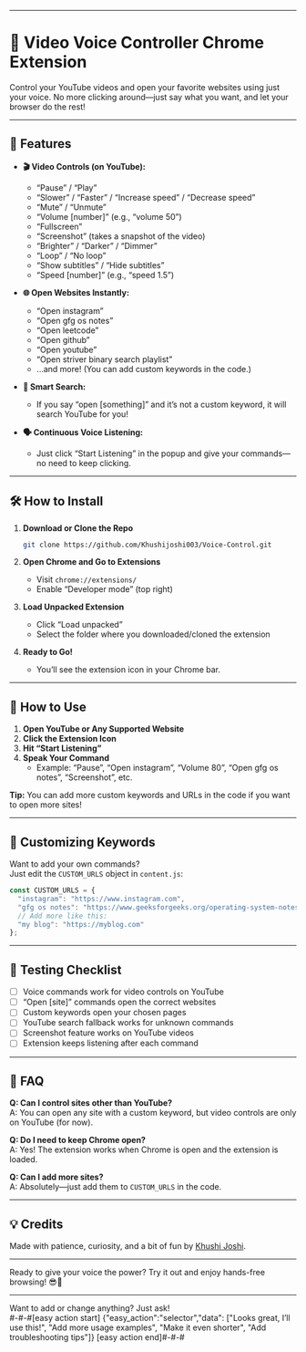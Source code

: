 
---

# 🎤 Video Voice Controller Chrome Extension

Control your YouTube videos and open your favorite websites using just your voice. No more clicking around—just say what you want, and let your browser do the rest!

---

## 🚀 Features

- **🎬 Video Controls (on YouTube):**
  - “Pause” / “Play”
  - “Slower” / “Faster” / “Increase speed” / “Decrease speed”
  - “Mute” / “Unmute”
  - “Volume [number]” (e.g., “volume 50”)
  - “Fullscreen”
  - “Screenshot” (takes a snapshot of the video)
  - “Brighter” / “Darker” / “Dimmer”
  - “Loop” / “No loop”
  - “Show subtitles” / “Hide subtitles”
  - “Speed [number]” (e.g., “speed 1.5”)

- **🌐 Open Websites Instantly:**
  - “Open instagram”
  - “Open gfg os notes”
  - “Open leetcode”
  - “Open github”
  - “Open youtube”
  - “Open striver binary search playlist”
  - ...and more! (You can add custom keywords in the code.)

- **🔎 Smart Search:**
  - If you say “open [something]” and it’s not a custom keyword, it will search YouTube for you!

- **🗣️ Continuous Voice Listening:**
  - Just click “Start Listening” in the popup and give your commands—no need to keep clicking.

---

## 🛠️ How to Install

1. **Download or Clone the Repo**
   ```bash
   git clone https://github.com/Khushijoshi003/Voice-Control.git
   ```

2. **Open Chrome and Go to Extensions**
   - Visit `chrome://extensions/`
   - Enable “Developer mode” (top right)

3. **Load Unpacked Extension**
   - Click “Load unpacked”
   - Select the folder where you downloaded/cloned the extension

4. **Ready to Go!**
   - You’ll see the extension icon in your Chrome bar.

---

## 🤖 How to Use

1. **Open YouTube or Any Supported Website**
2. **Click the Extension Icon**
3. **Hit “Start Listening”**
4. **Speak Your Command**
   - Example: “Pause”, “Open instagram”, “Volume 80”, “Open gfg os notes”, “Screenshot”, etc.

**Tip:** You can add more custom keywords and URLs in the code if you want to open more sites!

---

## 📝 Customizing Keywords

Want to add your own commands?  
Just edit the `CUSTOM_URLS` object in `content.js`:

```js
const CUSTOM_URLS = {
  "instagram": "https://www.instagram.com",
  "gfg os notes": "https://www.geeksforgeeks.org/operating-system-notes-set-1-introduction/",
  // Add more like this:
  "my blog": "https://myblog.com"
};
```

---

## 🧪 Testing Checklist

- [ ] Voice commands work for video controls on YouTube
- [ ] “Open [site]” commands open the correct websites
- [ ] Custom keywords open your chosen pages
- [ ] YouTube search fallback works for unknown commands
- [ ] Screenshot feature works on YouTube videos
- [ ] Extension keeps listening after each command

---

## 🙋 FAQ

**Q: Can I control sites other than YouTube?**  
A: You can open any site with a custom keyword, but video controls are only on YouTube (for now).

**Q: Do I need to keep Chrome open?**  
A: Yes! The extension works when Chrome is open and the extension is loaded.

**Q: Can I add more sites?**  
A: Absolutely—just add them to `CUSTOM_URLS` in the code.

---

## 💡 Credits

Made with patience, curiosity, and a bit of fun by [Khushi Joshi](https://github.com/Khushijoshi003).

---

Ready to give your voice the power? Try it out and enjoy hands-free browsing! 😎🎤

---

Want to add or change anything? Just ask!  
#-#-#[easy action start]
{"easy_action":"selector","data": ["Looks great, I’ll use this!", "Add more usage examples", "Make it even shorter", "Add troubleshooting tips"]}
[easy action end]#-#-#
